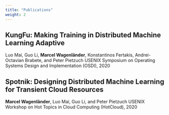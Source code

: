 ```yaml
---
title: "Publications"
weight: 2
---
```


## KungFu: Making Training in Distributed Machine Learning Adaptive
Luo Mai, Guo Li, **Marcel Wagenländer**, Konstantinos Fertakis, Andrei-Octavian Brabete, and Peter Pietzuch
USENIX Symposium on Operating Systems Design and Implementation (OSDI), 2020

## Spotnik: Designing Distributed Machine Learning for Transient Cloud Resources
**Marcel Wagenländer**, Luo Mai, Guo Li, and Peter Pietzuch
USENIX Workshop on Hot Topics in Cloud Computing (HotCloud), 2020